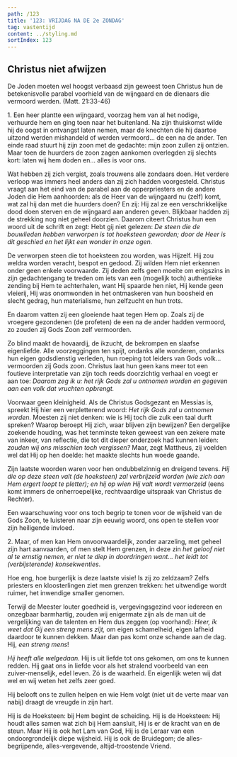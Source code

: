 ```yaml
---
path: /123
title: '123: VRIJDAG NA DE 2e ZONDAG'
tag: vastentijd
content: ../styling.md
sortIndex: 123
---
```


## Christus niet afwijzen

De Joden moeten wel hoogst verbaasd zijn geweest toen Christus hun de betekenisvolle parabel voorhield van de wijngaard en de dienaars die vermoord werden. (Matt. 21:33-46)

1\. Een heer plantte een wijngaard, voorzag hem van al het nodige, verhuurde hem en ging toen naar het buitenland. Na zijn thuiskomst wilde hij de oogst in ontvangst laten nemen, maar de knechten die hij daartoe uitzond werden mishandeld of werden vermoord... de een na de ander. Ten einde raad stuurt hij zijn zoon met de gedachte: mijn zoon zullen zij ontzien. Maar toen de huurders de zoon zagen aankomen overlegden zij slechts kort: laten wij hem doden en... alles is voor ons.

Wat hebben zij zich vergist, zoals trouwens alle zondaars doen. Het verdere verloop was immers heel anders dan zij zich hadden voorgesteld. Christus vraagt aan het eind van de parabel aan de opperpriesters en de andere Joden die Hem aanhoorden: als de Heer van de wijngaard nu (zelf) komt, wat zal hij dan met die huurders doen? En zij: Hij zal ze een verschrikkelijke dood doen sterven en de wijngaard aan anderen geven. Blijkbaar hadden zij de strekking nog niet geheel doorzien. Daarom citeert Christus hun een woord uit de schrift en zegt: Hebt gij niet gelezen: _De steen die de bouwlieden hebben verworpen is tot hoeksteen geworden; door de Heer is dit geschied en het lijkt een wonder in onze ogen._

De verworpen steen die tot hoeksteen zou worden, was Hijzelf. Hij zou weldra worden veracht, bespot en gedood. Zij wilden Hem niet erkennen onder geen enkele voorwaarde. Zij deden zelfs geen moeite om enigszins in zijn gedachtengang te treden om iets van een (mogelijk toch) authentieke zending bij Hem te achterhalen, want Hij spaarde hen niet, Hij kende geen vleierij, Hij was onomwonden in het ontmaskeren van hun boosheid en slecht gedrag, hun materialisme, hun zelfzucht en hun trots.

En daarom vatten zij een gloeiende haat tegen Hem op. Zoals zij de vroegere gezondenen (de profeten) de een na de ander hadden vermoord, zo zouden zij Gods Zoon zelf vermoorden.

Zo blind maakt de hovaardij, de ikzucht, de bekrompen en slaafse eigenliefde. Alle voorzeggingen ten spijt, ondanks alle wonderen, ondanks hun eigen godsdienstig verleden, hun roeping tot leiders van Gods volk... vermoorden zij Gods zoon. Christus laat hun geen kans meer tot een foutieve interpretatie van zijn toch reeds doorzichtig verhaal en voegt er aan toe: _Daarom zeg ik u: het rijk Gods zal u ontnomen worden en gegeven aan een volk dat vruchten opbrengt._

Voorwaar geen kleinigheid. Als de Christus Godsgezant en Messias is, spreekt Hij hier een verpletterend woord: _Het rijk Gods zal u ontnomen worden._ Moesten zij niet denken: wie is Hij toch die zulk een taal durft spreken? Waarop beroept Hij zich, waar blijven zijn bewijzen? Een dergelijke zoekende houding, was het tenminste teken geweest van een zekere mate van inkeer, van reflectie, die tot dit dieper onderzoek had kunnen leiden: _zouden wij ons misschien toch vergissen?_ Maar, zegt Mattheus, zij voelden wel dat Hij op hen doelde: het maakte slechts hun woede gaande.

Zijn laatste woorden waren voor hen ondubbelzinnig en dreigend tevens. _Hij die op deze steen valt (de hoeksteen) zal verbrijzeld worden (wie zich aan Hem ergert loopt te pletter); en hij op wien Hij valt wordt vermorzeld_ (eens komt immers de onherroepelijke, rechtvaardige uitspraak van Christus de Rechter).

Een waarschuwing voor ons toch begrip te tonen voor de wijsheid van de Gods Zoon, te luisteren naar zijn eeuwig woord, ons open te stellen voor zijn heiligende invloed.

2\. Maar, of men kan Hem onvoorwaardelijk, zonder aarzeling, met geheel zijn hart aanvaarden, of men stelt Hem grenzen, in deze zin _het geloof niet al te ernstig nemen, er niet te diep in doordringen want... het leidt tot (verbijsterende) konsekwenties_.

Hoe eng, hoe burgerlijk is deze laatste visie! Is zij zo zeldzaam? Zelfs priesters en kloosterlingen ziet men grenzen trekken: het uitwendige wordt ruimer, het inwendige smaller genomen.

Terwijl de Meester louter goedheid is, vergevingsgezind voor iedereen en onzegbaar barmhartig, zouden wij enigermate zijn als de man uit de vergelijking van de talenten en Hem dus zeggen (op voorhand): _Heer, ik weet dat Gij een streng mens zijt,_ om eigen schamelheid, eigen lafheid daardoor te kunnen dekken. Maar dan pas komt onze schande aan de dag. Hij, _een streng mens_!

_Hij heeft alle welgedaan._ Hij is uit liefde tot ons gekomen, om ons te kunnen redden. Hij gaat ons in liefde voor als het stralend voorbeeld van een zuiver-menselijk, edel leven. Zó is de waarheid. En eigenlijk weten wij dat wel en wij weten het zelfs zeer goed.

Hij belooft ons te zullen helpen en wie Hem volgt (niet uit de verte maar van nabij) draagt de vreugde in zijn hart.

Hij is de Hoeksteen: bij Hem begint de scheiding. Hij is de Hoeksteen: Hij houdt alles samen wat zich bij Hem aansluit, Hij is er de kracht van en
de steun. Maar Hij is ook het Lam van God, Hij is de Leraar van een ondoorgrondelijk diepe wijsheid. Hij is ook de Bruidegom; de alles-begrijpende, alles-vergevende, altijd-troostende Vriend.
